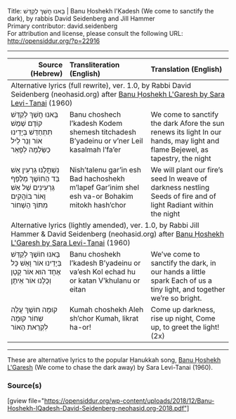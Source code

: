 <html>
<head></head>
<body>
Title: בָּאנוּ חׇשֵׁךְ לְקַדֵּשׁ | Banu Ḥoshekh l'Ḳadesh (We come to sanctify the dark), by rabbis David Seidenberg and Jill Hammer<br />
Primary contributor: david.seidenberg<br />
For attribution and license, please consult the following URL: <a href="http://opensiddur.org/?p=22916">http://opensiddur.org/?p=22916</a>
<p />
<hr />

<style type="text/css" media="all">.printfriendly {display: none!important;}</style>

<table style="margin-left: auto;margin-right: auto;" class="draggable">
<thead><tr><th id="x" style="text-align: right;">Source (Hebrew)</th><th style="text-align: left;">Transliteration (English)</th><th style="text-align: left;">Translation (English)</th></tr></thead>
<tbody>
<tr><td colspan="3">
<div class="english">
Alternative lyrics (full rewrite), ver. 1.0, by Rabbi David Seidenberg (neohasid.org) after <a href="https://opensiddur.org/prayers/lunar-cycle/commemorative-days/hanukkah/banu-hoshekh-lgaresh-by-sara-levi-tanai/">Banu Ḥoshekh L'Garesh by Sara Levi-Tanai</a> (1960) 
</div></td></tr>


<tr><td style="vertical-align:top;" width="26%">
<div class="liturgy"><span lang="he">
בָּאנוּ חׇשֵׁךְ לְקַדֵּשׁ
קוֹדֶם שֶׁמֶשׁ תִּתְחַדֵּשׁ
בְּיָדֵינוּ אוֹר וְנֵר
לֵיל כַּשַּׂלְמָה לְפָאֵר
</span></div></td>
 
<td style="vertical-align:top;" width="36%">
<div class="english">
Banu choshech l’kadesh
Kodem shemesh titchadesh
B’yadeinu or v’ner
Leil kasalmah l’fa’er
</span></div></td>
 
<td style="vertical-align:top;" width="36%">
<div class="english">
We come to sanctify the dark
Afore the sun renews its light
In our hands, may light and flame
Bejewel, as tapestry, the night
</div></td></tr>


<tr><td style="vertical-align:top;" width="26%">
<div class="liturgy"><span lang="he">
נִשְׁתֳּלֶנּוּ גַּרְעִין אֵשׁ
בַּד הַחוֹשֶׁךְ מְלַפֵּף
גַּרְעִינִים שֶׁל אֵשׁ וָאוֹר
בּוֹהֲקִים מִתּוֹךְ הַשְׁחוֹר
</span></div></td>
 
<td style="vertical-align:top;" width="36%">
<div class="english">
Nish’talenu gar’in esh
Bad hachoshekh m’lapef
Gar’inim shel esh va-or
Bohakim mitokh hash’chor 
</span></div></td>
 
<td style="vertical-align:top;" width="36%">
<div class="english">
We will plant our fire’s seed
In weave of darkness nestling
Seeds of fire and of light
Radiant within the night
</div></td></tr>


<tr><td colspan="3">
<div class="english">
Alternative lyrics (lightly amended), ver. 1.0, by Rabbi Jill Hammer & David Seidenberg (neohasid.org) after <a href="https://opensiddur.org/prayers/lunar-cycle/commemorative-days/hanukkah/banu-hoshekh-lgaresh-by-sara-levi-tanai/">Banu Ḥoshekh L'Garesh by Sara Levi-Tanai</a> (1960) 
</div></td></tr>


<tr><td style="vertical-align:top;" width="26%">
<div class="liturgy"><span lang="he">
בָּאנוּ חוֹשֶׁךְ לְקַדֵּשׁ
בְּיָדֵינוּ אוֹר וָאֵשׁ 
כָּל אֶחָד הוּא אוֹר קָטָן
וְכֻלָנוּ אוֹר אֵיתָן
</span></div></td>
 
<td style="vertical-align:top;" width="36%">
<div class="english">
Banu choshekh l’kadesh
B’yadeinu or va’esh
Kol echad hu or katan
V’khulanu or eitan
</span></div></td>
 
<td style="vertical-align:top;" width="36%">
<div class="english">
We’ve come to sanctify the dark,
in our hands a little spark
Each of us a tiny light,
and together we’re so bright.
</div></td></tr>


<tr><td style="vertical-align:top;" width="26%">
<div class="liturgy"><span lang="he">
קוּמָה חוֹשֶׁךְ 
עֲלֵה שְחוֹר
קוּמָה לִקְרַאת הָאוֹר
</span></div></td>
 
<td style="vertical-align:top;" width="36%">
<div class="english">
Kumah choshekh
Aleh sh’chor
Kumah, likrat ha-or!
</span></div></td>
 
<td style="vertical-align:top;" width="36%">
<div class="english">
Come up darkness, 
rise up night,
Come up, to greet the light! (2x) 
</div></td></tr>
</tbody></table>

<hr />

These are alternative lyrics to the popular Ḥanukkah song, <a href="https://opensiddur.org/prayers/lunar-cycle/commemorative-days/hanukkah/banu-hoshekh-lgaresh-by-sara-levi-tanai/">Banu Ḥoshekh L'Garesh</a> (We come to chase the dark away) by Sara Levi-Tanai (1960).

<h3>Source(s)</h3>

[gview file="https://opensiddur.org/wp-content/uploads/2018/12/Banu-Hoshekh-lQadesh-David-Seidenberg-neohasid.org-2018.pdf"]
</body>
</html>